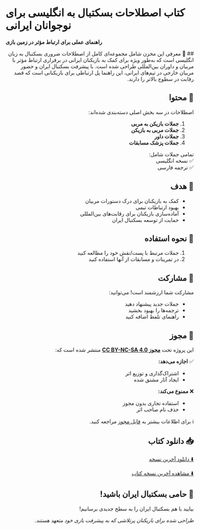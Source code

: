 # کتاب اصطلاحات بسکتبال به انگلیسی برای نوجوانان ایرانی  
**راهنمای عملی برای ارتباط مؤثر در زمین بازی**  
<div dir="rtl" align="right">
## 📖 معرفی  
این مخزن شامل مجموعه‌ای کامل از اصطلاحات ضروری بسکتبال به زبان انگلیسی است که به‌طور ویژه برای کمک به بازیکنان ایرانی در برقراری ارتباط مؤثر با مربیان و داوران بین‌المللی طراحی شده است. با پیشرفت بسکتبال ایران و حضور مربیان خارجی در تیم‌های ایرانی، این راهنما پل ارتباطی برای بازیکنانی است که قصد رقابت در سطوح بالاتر را دارند.


## 🏀 محتوا  
اصطلاحات در سه بخش اصلی دسته‌بندی شده‌اند:  

1. **جملات بازیکن به مربی**  
2. **جملات مربی به بازیکن**  
3. **جملات داور**  
4. **جملات پزشک مسابقات**  

   

تمامی جملات شامل:  
✅ نسخه انگلیسی  
✅ ترجمه فارسی  

## 🎯 هدف  
- کمک به بازیکنان برای درک دستورات مربیان  
- بهبود ارتباطات تیمی  
- آماده‌سازی بازیکنان برای رقابت‌های بین‌المللی  
- حمایت از توسعه بسکتبال ایران  

## 📝 نحوه استفاده  
1. جملات مرتبط با پست/نقش خود را مطالعه کنید  
2. در تمرینات و مسابقات از آنها استفاده کنید  

## 🤝 مشارکت  
مشارکت شما ارزشمند است! می‌توانید:  
- جملات جدید پیشنهاد دهید  
- ترجمه‌ها را بهبود بخشید  
- راهنمای تلفظ اضافه کنید  

## 📜 مجوز  
این پروژه تحت **[مجوز CC BY-NC-SA 4.0](LICENSE.md)** منتشر شده است که:

✅ **اجازه می‌دهد:**
- اشتراک‌گذاری و توزیع اثر
- ایجاد آثار مشتق شده

❌ **ممنوع می‌کند:**
- استفاده تجاری بدون مجوز
- حذف نام صاحب اثر

ℹ️ برای اطلاعات بیشتر به [فایل مجوز](LICENSE.md) مراجعه کنید.


## 📥 دانلود کتاب  
[⬇️ دانلود آخرین نسخه ](https://github.com/AlirezaSaberi2/Useful-basketball-sentences/releases/latest)

[⬇️ مشاهده آخرین نسخه کتاب ](https://alirezasaberi2.github.io/Useful-basketball-sentences/Useful-basketball-sentences.pdf)



## 🌟 حامی بسکتبال ایران باشید!  
بیایید با هم بسکتبال ایران را به سطح جدیدی برسانیم!  

*طراحی شده برای بازیکنان پرتلاشی که به پیشرفت بازی خود متعهد هستند.*  


</div>
